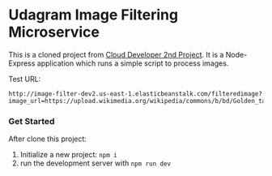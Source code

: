 # Udagram Image Filtering Microservice

This is a cloned project from [Cloud Developer 2nd Project](https://github.com/udacity/cloud-developer/tree/master/course-02/project/image-filter-starter-code). It is a Node-Express application which runs a simple script to process images.

Test URL:
```
http://image-filter-dev2.us-east-1.elasticbeanstalk.com/filteredimage?image_url=https://upload.wikimedia.org/wikipedia/commons/b/bd/Golden_tabby_and_white_kitten_n01.jpg
```

### Get Started

After clone this project:

1. Initialize a new project: `npm i`
2. run the development server with `npm run dev`